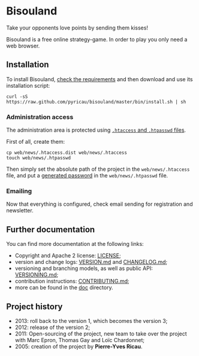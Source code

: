 # Bisouland

Take your opponents love points by sending them kisses!

Bisouland is a free online strategy-game. In order to play you only need a
web browser.

## Installation

To install Bisouland, [check the requirements](doc/02-requirements.md) and then
download and use its installation script:

    curl -sS https://raw.github.com/pyricau/bisouland/master/bin/install.sh | sh

### Administration access

The administration area is protected using
[`.htaccess` and `.htpasswd` files](http://weavervsworld.com/docs/other/passprotect.html).

First of all, create them:

    cp web/news/.htaccess.dist web/news/.htaccess
    touch web/news/.htpasswd

Then simply set the absolute path of the project in the `web/news/.htaccess`
file, and put a
[generated password](http://www.htaccesstools.com/htpasswd-generator/) in the
`web/news/.htpasswd` file.

### Emailing

Now that everything is configured, check email sending for registration and
newsletter.

## Further documentation

You can find more documentation at the following links:

* Copyright and Apache 2 license: [LICENSE](LICENSE);
* version and change logs: [VERSION.md](VERSION.md)
  and [CHANGELOG.md](CHANGELOG.md);
* versioning and branching models,
  as well as public API: [VERSIONING.md](VERSIONING.md);
* contribution instructions: [CONTRIBUTING.md](CONTRIBUTING.md);
* more can be found in the [doc](doc) directory.

## Project history

* 2013: roll back to the version 1, which becomes the version 3;
* 2012: release of the version 2;
* 2011: Open-sourcing of the project, new team to take over the project with
  Marc Epron, Thomas Gay and Loïc Chardonnet;
* 2005: creation of the project by **Pierre-Yves Ricau**.
